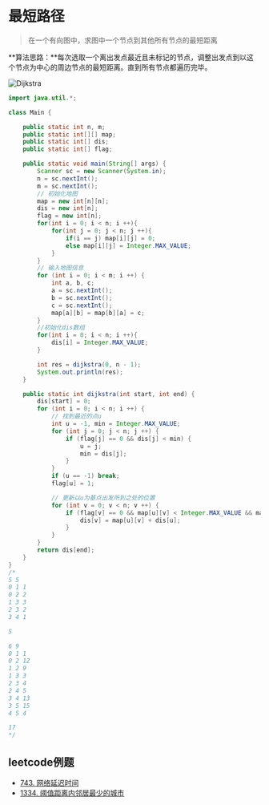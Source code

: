 # 最短路径

> 在一个有向图中，求图中一个节点到其他所有节点的最短距离

**算法思路：**每次选取一个离出发点最近且未标记的节点，调整出发点到以这个节点为中心的周边节点的最短距离。直到所有节点都遍历完毕。

![Dijkstra](https://cdn.jsdelivr.net/gh/mouweng/FigureBed/img/202203272115318.png)

```java
import java.util.*;

class Main {

    public static int n, m;
    public static int[][] map;
    public static int[] dis;
    public static int[] flag;

    public static void main(String[] args) {
        Scanner sc = new Scanner(System.in);
        n = sc.nextInt();
        m = sc.nextInt();
        // 初始化地图
        map = new int[n][n];
        dis = new int[n];
        flag = new int[n];
        for(int i = 0; i < n; i ++){
            for(int j = 0; j < n; j ++){
                if(i == j) map[i][j] = 0;
                else map[i][j] = Integer.MAX_VALUE;
            }
        }
        // 输入地图信息
        for (int i = 0; i < m; i ++) {
            int a, b, c;
            a = sc.nextInt();
            b = sc.nextInt();
            c = sc.nextInt();
            map[a][b] = map[b][a] = c;
        }
        //初始化dis数组
        for(int i = 0; i < n; i ++){
            dis[i] = Integer.MAX_VALUE;
        }

        int res = dijkstra(0, n - 1);
        System.out.println(res);
    }

    public static int dijkstra(int start, int end) {
        dis[start] = 0;
        for (int i = 0; i < n; i ++) {
            // 找到最近的点u
            int u = -1, min = Integer.MAX_VALUE;
            for (int j = 0; j < n; j ++) {
                if (flag[j] == 0 && dis[j] < min) {
                    u = j;
                    min = dis[j];
                }
            }
            if (u == -1) break;
            flag[u] = 1;

            // 更新以u为基点出发所到之处的位置
            for (int v = 0; v < n; v ++) {
                if (flag[v] == 0 && map[u][v] < Integer.MAX_VALUE && map[u][v] + dis[u] < dis[v]) {
                    dis[v] = map[u][v] + dis[u];
                }
            }
        }
        return dis[end];
    }
}
/*
5 5
0 1 1
0 2 2
1 3 3
2 3 2
3 4 1

5

6 9
0 1 1
0 2 12
1 2 9
1 3 3 
2 3 4
2 4 5
3 4 13
3 5 15
4 5 4

17
*/
```

## leetcode例题
- [743. 网络延迟时间](https://leetcode-cn.com/problems/network-delay-time/)
- [1334. 阈值距离内邻居最少的城市](https://leetcode-cn.com/problems/find-the-city-with-the-smallest-number-of-neighbors-at-a-threshold-distance/)